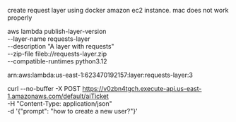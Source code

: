 create request layer using docker amazon ec2 instance. mac does not work properly

aws lambda publish-layer-version \
 --layer-name requests-layer \
 --description "A layer with requests" \
 --zip-file fileb://requests-layer.zip \
 --compatible-runtimes python3.12

arn:aws:lambda:us-east-1:623470192157:layer:requests-layer:3

curl --no-buffer -X POST https://v0zbn4tgch.execute-api.us-east-1.amazonaws.com/default/aiTicket \
-H "Content-Type: application/json" \
-d '{"prompt": "how to create a new user?"}'

